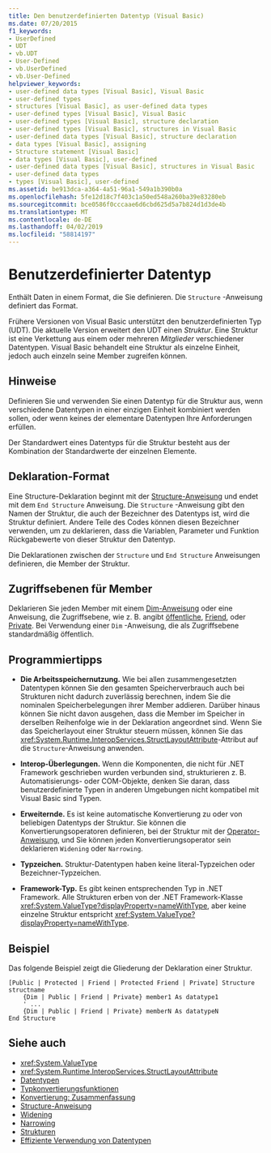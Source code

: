 ```yaml
---
title: Den benutzerdefinierten Datentyp (Visual Basic)
ms.date: 07/20/2015
f1_keywords:
- UserDefined
- UDT
- vb.UDT
- User-Defined
- vb.UserDefined
- vb.User-Defined
helpviewer_keywords:
- user-defined data types [Visual Basic], Visual Basic
- user-defined types
- structures [Visual Basic], as user-defined data types
- user-defined types [Visual Basic], Visual Basic
- user-defined types [Visual Basic], structure declaration
- user-defined types [Visual Basic], structures in Visual Basic
- user-defined data types [Visual Basic], structure declaration
- data types [Visual Basic], assigning
- Structure statement [Visual Basic]
- data types [Visual Basic], user-defined
- user-defined data types [Visual Basic], structures in Visual Basic
- user-defined data types
- types [Visual Basic], user-defined
ms.assetid: be913dca-a364-4a51-96a1-549a1b390b0a
ms.openlocfilehash: 5fe12d18c7f403c1a50ed548a260ba39e83280eb
ms.sourcegitcommit: bce0586f0cccaae6d6cbd625d5a7b824d1d3de4b
ms.translationtype: MT
ms.contentlocale: de-DE
ms.lasthandoff: 04/02/2019
ms.locfileid: "58814197"
---
```

# <a name="user-defined-data-type"></a>Benutzerdefinierter Datentyp
Enthält Daten in einem Format, die Sie definieren. Die `Structure` -Anweisung definiert das Format.  
  
 Frühere Versionen von Visual Basic unterstützt den benutzerdefinierten Typ (UDT). Die aktuelle Version erweitert den UDT einen *Struktur*. Eine Struktur ist eine Verkettung aus einem oder mehreren *Mitglieder* verschiedener Datentypen. Visual Basic behandelt eine Struktur als einzelne Einheit, jedoch auch einzeln seine Member zugreifen können.  
  
## <a name="remarks"></a>Hinweise  
 Definieren Sie und verwenden Sie einen Datentyp für die Struktur aus, wenn verschiedene Datentypen in einer einzigen Einheit kombiniert werden sollen, oder wenn keines der elementare Datentypen Ihre Anforderungen erfüllen.  
  
 Der Standardwert eines Datentyps für die Struktur besteht aus der Kombination der Standardwerte der einzelnen Elemente.  
  
## <a name="declaration-format"></a>Deklaration-Format  
 Eine Structure-Deklaration beginnt mit der [Structure-Anweisung](../../../visual-basic/language-reference/statements/structure-statement.md) und endet mit dem `End Structure` Anweisung. Die `Structure` -Anweisung gibt den Namen der Struktur, die auch der Bezeichner des Datentyps ist, wird die Struktur definiert. Andere Teile des Codes können diesen Bezeichner verwenden, um zu deklarieren, dass die Variablen, Parameter und Funktion Rückgabewerte von dieser Struktur den Datentyp.  
  
 Die Deklarationen zwischen der `Structure` und `End Structure` Anweisungen definieren, die Member der Struktur.  
  
## <a name="member-access-levels"></a>Zugriffsebenen für Member  
 Deklarieren Sie jeden Member mit einem [Dim-Anweisung](../../../visual-basic/language-reference/statements/dim-statement.md) oder eine Anweisung, die Zugriffsebene, wie z. B. angibt [öffentliche](../../../visual-basic/language-reference/modifiers/public.md), [Friend](../../../visual-basic/language-reference/modifiers/friend.md), oder [Private](../../../visual-basic/language-reference/modifiers/private.md). Bei Verwendung einer `Dim` -Anweisung, die als Zugriffsebene standardmäßig öffentlich.  
  
## <a name="programming-tips"></a>Programmiertipps  
  
-   **Die Arbeitsspeichernutzung.** Wie bei allen zusammengesetzten Datentypen können Sie den gesamten Speicherverbrauch auch bei Strukturen nicht dadurch zuverlässig berechnen, indem Sie die nominalen Speicherbelegungen ihrer Member addieren. Darüber hinaus können Sie nicht davon ausgehen, dass die Member im Speicher in derselben Reihenfolge wie in der Deklaration angeordnet sind. Wenn Sie das Speicherlayout einer Struktur steuern müssen, können Sie das <xref:System.Runtime.InteropServices.StructLayoutAttribute>-Attribut auf die `Structure`-Anweisung anwenden.  
  
-   **Interop-Überlegungen.** Wenn die Komponenten, die nicht für .NET Framework geschrieben wurden verbunden sind, strukturieren z. B. Automatisierungs- oder COM-Objekte, denken Sie daran, dass benutzerdefinierte Typen in anderen Umgebungen nicht kompatibel mit Visual Basic sind Typen.  
  
-   **Erweiternde.** Es ist keine automatische Konvertierung zu oder von beliebigen Datentyps der Struktur. Sie können die Konvertierungsoperatoren definieren, bei der Struktur mit der [Operator-Anweisung](../../../visual-basic/language-reference/statements/operator-statement.md), und Sie können jeden Konvertierungsoperator sein deklarieren `Widening` oder `Narrowing`.  
  
-   **Typzeichen.** Struktur-Datentypen haben keine literal-Typzeichen oder Bezeichner-Typzeichen.  
  
-   **Framework-Typ.** Es gibt keinen entsprechenden Typ in .NET Framework. Alle Strukturen erben von der .NET Framework-Klasse <xref:System.ValueType?displayProperty=nameWithType>, aber keine einzelne Struktur entspricht <xref:System.ValueType?displayProperty=nameWithType>.  
  
## <a name="example"></a>Beispiel  
 Das folgende Beispiel zeigt die Gliederung der Deklaration einer Struktur.  
  
```  
[Public | Protected | Friend | Protected Friend | Private] Structure structname  
    {Dim | Public | Friend | Private} member1 As datatype1  
    ' ...  
    {Dim | Public | Friend | Private} memberN As datatypeN  
End Structure  
```  
  
## <a name="see-also"></a>Siehe auch

- <xref:System.ValueType>
- <xref:System.Runtime.InteropServices.StructLayoutAttribute>
- [Datentypen](../../../visual-basic/language-reference/data-types/index.md)
- [Typkonvertierungsfunktionen](../../../visual-basic/language-reference/functions/type-conversion-functions.md)
- [Konvertierung: Zusammenfassung](../../../visual-basic/language-reference/keywords/conversion-summary.md)
- [Structure-Anweisung](../../../visual-basic/language-reference/statements/structure-statement.md)
- [Widening](../../../visual-basic/language-reference/modifiers/widening.md)
- [Narrowing](../../../visual-basic/language-reference/modifiers/narrowing.md)
- [Strukturen](../../../visual-basic/programming-guide/language-features/data-types/structures.md)
- [Effiziente Verwendung von Datentypen](../../../visual-basic/programming-guide/language-features/data-types/efficient-use-of-data-types.md)
